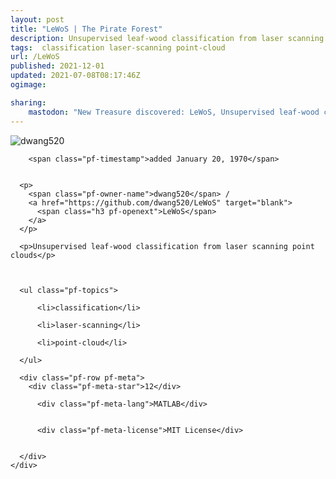 ```yaml
---
layout: post
title: "LeWoS | The Pirate Forest"
description: Unsupervised leaf-wood classification from laser scanning point clouds
tags:  classification laser-scanning point-cloud
url: /LeWoS
published: 2021-12-01
updated: 2021-07-08T08:17:46Z
ogimage: 

sharing:
    mastodon: "New Treasure discovered: LeWoS, Unsupervised leaf-wood classification from laser scanning point clouds"
---
```


<div class="pf-night-sky-spacer">
    <div id="pf-night-sky" data-stars="12" data-owner="dwang520" data-repo="LeWoS"></div>
    <div class="">
        <dialog>
            Inhalt des Dialogs
        </dialog>
    </div>
</div>

<div class="pf-ship-list">
    <div class="pf-row pf-pirate pf-small-column" data-pirate-id="r2nxT9qpvKkN47bQMS5kW">
    <div>
      <!--<a href="https://github.com/dwang520" target="blank">-->
        <div class="pf-pirate-avatar">
          <div class="pf-cross pf-clickable"  onclick="collect('r2nxT9qpvKkN47bQMS5kW'); return false;"></div>
          <img src="https://avatars.githubusercontent.com/u/34278700?v=4" title="dwang520" alt="dwang520"/>
      </div>
      <!--</a>
      <div class="pf-pirate-actions">
        <a class="pf-treasure-add"  title="save in my treasure chest" onclick="collect('r2nxT9qpvKkN47bQMS5kW'); return false;" href="#">
          <img src="./assets/coin.svg" alt="treasure"/>
        </a>
        <a class="pf-treasure-remove" onclick="throwAway('r2nxT9qpvKkN47bQMS5kW'); return false;">remove</a>
      </div>-->
    </div>
    <div class="pf-ship">
      
        <span class="pf-timestamp">added January 20, 1970</span>
      
      
      <p>
        <span class="pf-owner-name">dwang520</span> / 
        <a href="https://github.com/dwang520/LeWoS" target="blank">
          <span class="h3 pf-openext">LeWoS</span>
        </a>
      </p>

      <p>Unsupervised leaf-wood classification from laser scanning point clouds</p>

      

      <ul class="pf-topics">
        
          <li>classification</li>
        
          <li>laser-scanning</li>
        
          <li>point-cloud</li>
        
      </ul>

      <div class="pf-row pf-meta">
        <div class="pf-meta-star">12</div>
        
          <div class="pf-meta-lang">MATLAB</div>
        
        
          <div class="pf-meta-license">MIT License</div>
        
        
      </div>
    </div>
  </div>
</div>